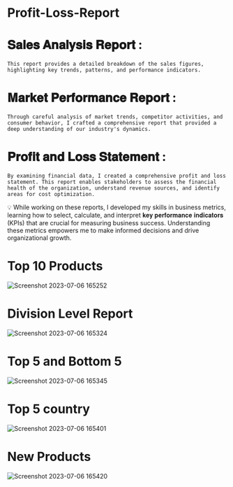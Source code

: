 # Profit-Loss-Report
# 𝐒𝐚𝐥𝐞𝐬 𝐀𝐧𝐚𝐥𝐲𝐬𝐢𝐬 𝐑𝐞𝐩𝐨𝐫𝐭 :
    This report provides a detailed breakdown of the sales figures, highlighting key trends, patterns, and performance indicators.

# 𝐌𝐚𝐫𝐤𝐞𝐭 𝐏𝐞𝐫𝐟𝐨𝐫𝐦𝐚𝐧𝐜𝐞 𝐑𝐞𝐩𝐨𝐫𝐭 : 
    Through careful analysis of market trends, competitor activities, and consumer behavior, I crafted a comprehensive report that provided a deep understanding of our industry's dynamics.

# 𝐏𝐫𝐨𝐟𝐢𝐭 𝐚𝐧𝐝 𝐋𝐨𝐬𝐬 𝐒𝐭𝐚𝐭𝐞𝐦𝐞𝐧𝐭 : 
    By examining financial data, I created a comprehensive profit and loss statement. This report enables stakeholders to assess the financial health of the organization, understand revenue sources, and identify areas for cost optimization.
    
💡 While working on these reports, I developed my skills in business metrics, learning how to select, calculate, and interpret 𝐤𝐞𝐲 𝐩𝐞𝐫𝐟𝐨𝐫𝐦𝐚𝐧𝐜𝐞 𝐢𝐧𝐝𝐢𝐜𝐚𝐭𝐨𝐫𝐬 (KPIs) that are crucial for measuring business success. Understanding these metrics empowers me to make informed decisions and drive organizational growth.
# Top 10 Products
![Screenshot 2023-07-06 165252](https://github.com/Ankarisaikiran/Profit-Loss-Report/assets/140939059/1646f7ac-e5ea-4206-af18-563a59ddddbe)
# Division Level Report
![Screenshot 2023-07-06 165324](https://github.com/Ankarisaikiran/Profit-Loss-Report/assets/140939059/faa7df7c-38df-43db-bd6f-755b3ca4a49a)
# Top 5 and Bottom 5 
![Screenshot 2023-07-06 165345](https://github.com/Ankarisaikiran/Profit-Loss-Report/assets/140939059/b1e6547c-d5a5-4ba0-a178-b31f92368419)
# Top 5 country
![Screenshot 2023-07-06 165401](https://github.com/Ankarisaikiran/Profit-Loss-Report/assets/140939059/8ce7450c-c0eb-431f-be8b-2dc412d1b793)
# New Products
![Screenshot 2023-07-06 165420](https://github.com/Ankarisaikiran/Profit-Loss-Report/assets/140939059/7cb4f8c0-4eef-4d1d-9d48-565a3d4e422c)
